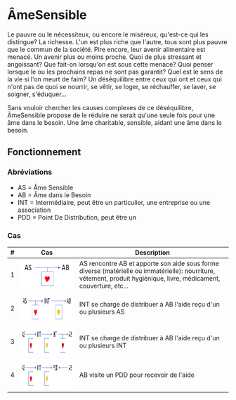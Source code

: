 # ÂmeSensible
Le pauvre ou le nécessiteux, ou encore le miséreux, qu'est-ce qui les distingue? La richesse.
L'un est plus riche que l'autre, tous sont plus pauvre que le commun de la société.
Pire encore, leur avenir alimentaire est menacé. Un avenir plus ou moins proche.
Quoi de plus stressant et angoissant? Que fait-on lorsqu'on est sous cette menace?
Quoi penser lorsque le ou les prochains repas ne sont pas garantit? Quel est le sens de la vie si l'on meurt de faim?
Un déséquilibre entre ceux qui ont et ceux qui n'ont pas de quoi se nourrir, se vêtir, se loger, se réchauffer, se laver, se soigner, s'éduquer...

Sans vouloir chercher les causes complexes de ce déséquilibre, ÂmeSensible propose de le réduire ne serait qu'une seule fois pour une âme dans le besoin.
Une âme charitable, sensible, aidant une âme dans le besoin.

## Fonctionnement
### Abréviations
- AS = Âme Sensible
- AB = Âme dans le Besoin
- INT = Intermédiaire, peut être un particulier, une entreprise ou une association
- PDD = Point De Distribution, peut être un 

### Cas
|#|Cas|Description|
|-|-|-|
|1|<img src="https://github.com/jajainou/amesensible/blob/master/img/cas_1.png" alt="cas 1" title="AS rencontre AB" height="68" />|AS rencontre AB et apporte son aide sous forme diverse (matérielle ou immatérielle): nourriture, vêtement, produit hygiénique, livre, médicament, couverture, etc...|
|2|<img src="https://github.com/jajainou/amesensible/blob/master/img/cas_2.png" alt="cas 2" title="AS rencontre INT" height="68" />|INT se charge de distribuer à AB l'aide reçu d'un ou plusieurs AS|
|3|<img src="https://github.com/jajainou/amesensible/blob/master/img/cas_3.png" alt="cas 3" title="INT rencontre un autre INT" height="68" />|INT se charge de distribuer à AB l'aide reçu d'un ou plusieurs INT|
|4|<img src="https://github.com/jajainou/amesensible/blob/master/img/cas_4.png" alt="cas 4" title="AB visite un PDD" height="68" />|AB visite un PDD pour recevoir de l'aide|

